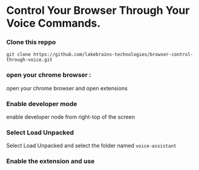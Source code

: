 # Control Your Browser Through Your Voice Commands.


### Clone this reppo
`git clone https://github.com/lakebrains-technologies/browser-control-through-voice.git`


### open your chrome browser :
open your chrome browser and open extensions


### Enable developer mode
enable developer node from right-top of the screen


### Select Load Unpacked
Select Load Unpacked and select the folder named `voice-assistant`


### Enable the extension and use

